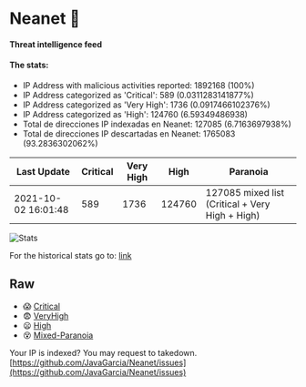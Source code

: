 # Neanet :hocho:
#### Threat intelligence feed
#### The stats:

- IP Address with malicious activities reported: 1892168 (100%)
- IP Address categorized as 'Critical':  589 (0.0311283141877%)
- IP Address categorized as 'Very High':  1736 (0.0917466102376%)
- IP Address categorized as 'High':  124760 (6.59349486938)
- Total de direcciones IP indexadas en Neanet:  127085 (6.7163697938%)
- Total de direcciones IP descartadas en Neanet:  1765083 (93.2836302062%)

| Last Update | Critical | Very High | High | Paranoia |
| --- | --- | --- | --- | --- |
| 2021-10-02 16:01:48 | 589 | 1736 | 124760 | 127085 mixed list (Critical + Very High + High)|

![Stats](https://docs.google.com/spreadsheets/d/e/2PACX-1vSnaNMIXVabIpDJjufMlzH7poXnshF3mgd8Is1g9ytUEzVsP5my4Trn8f-xkoLLQ38xpL3HtmUexLo6/pubchart?oid=501124687&format=image)

For the historical stats go to: [link](/stats.csv)
## Raw
- :scream: [Critical](https://raw.githubusercontent.com/JavaGarcia/Neanet/master/blacklists/neanet_critical.txt)
- :fearful: [VeryHigh](https://raw.githubusercontent.com/JavaGarcia/Neanet/master/blacklists/neanet_veryHigh.txtt)
- :frowning: [High](https://raw.githubusercontent.com/JavaGarcia/Neanet/master/blacklists/neanet_high.txt)
- :dizzy_face: [Mixed-Paranoia](https://raw.githubusercontent.com/JavaGarcia/Neanet/master/blacklists/neanet_all.txt)


Your IP is indexed? You may request to takedown. [https://github.com/JavaGarcia/Neanet/issues](https://github.com/JavaGarcia/Neanet/issues)





























































































































































































































































































































































































































































































































































































































































































































































































































































































































































































































































































































































































































































































































































































































































































































































































































































































































































































































































































































































































































































































































































































































































































































































































































































































































































































































































































































































































































































































































































































































































































































































































































































































































































































































































































































































































































































































































































































































































































































































































































































































































































































































































































































































































































































































































































































































































































































































































































































































































































































































































































































































































































































































































































































































































































































































































































































































































































































































































































































































































































































































































































































































































































































































































































































































































































































































































































































































































































































































































































































































































































































































































































































































































































































































































































































































































































































































































































































































































































































































































































































































































































































































































































































































































































































































































































































































































































































































































































































































































































































































































































































































































































































































































































































